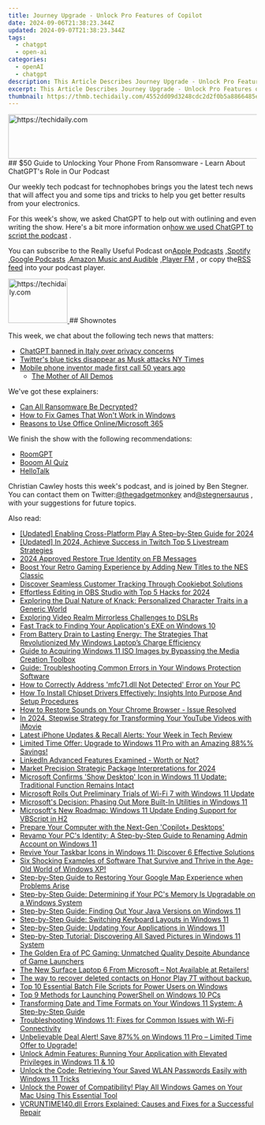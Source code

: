 ```yaml
---
title: Journey Upgrade - Unlock Pro Features of Copilot
date: 2024-09-06T21:38:23.344Z
updated: 2024-09-07T21:38:23.344Z
tags:
  - chatgpt
  - open-ai
categories:
  - openAI
  - chatgpt
description: This Article Describes Journey Upgrade - Unlock Pro Features of Copilot
excerpt: This Article Describes Journey Upgrade - Unlock Pro Features of Copilot
thumbnail: https://thmb.techidaily.com/4552dd09d3248cdc2d2f0b5a8866485e28d07f676a831c6174ae4d9651da8ef0.jpg
---
```


<!-- affiliate ads begin -->
<a href="https://ephamedtechinc.pxf.io/c/5597632/2136627/26400" target="_top" id="2136627">
  <img src="//a.impactradius-go.com/display-ad/26400-2136627" border="0" alt="https://techidaily.com" width="728" height="90"/>
</a>
<img height="0" width="0" src="https://ephamedtechinc.pxf.io/i/5597632/2136627/26400" style="position:absolute;visibility:hidden;" border="0" />
<!-- affiliate ads end -->
## $50 Guide to Unlocking Your Phone From Ransomware - Learn About ChatGPT's Role in Our Podcast

 Our weekly tech podcast for technophobes brings you the latest tech news that will affect you and some tips and tricks to help you get better results from your electronics.

 For this week's show, we asked ChatGPT to help out with outlining and even writing the show. Here's a bit more information on[how we used ChatGPT to script the podcast](https://www.makeuseof.com/i-used-chatgpt-to-script-a-podcast-heres-what-happened/) .

 You can subscribe to the Really Useful Podcast on[Apple Podcasts](https://podcasts.apple.com/gb/podcast/the-really-useful-podcast/id1437847131?mt=2) ,[Spotify](https://open.spotify.com/show/283gDxLd6OTNEpRq6tN7ha) ,[Google Podcasts](https://www.google.com/podcasts?feed=aHR0cHM6Ly9hbmNob3IuZm0vcy8zMWJlNDcwL3BvZGNhc3QvcnNz) ,[Amazon Music and Audible](https://music.amazon.co.uk/podcasts/20ab73d4-5da2-46c7-a17f-dc6eb39bdb48/The-Really-Useful-Podcast) ,[Player FM](https://player.fm/series/the-really-useful-podcast-2491856) , or copy the[RSS feed](https://feeds.transistor.fm/the-really-useful-podcast) into your podcast player.

<!-- affiliate ads begin -->
<a href="https://aligracehair.sjv.io/c/5597632/2135394/19272" target="_top" id="2135394">
  <img src="//a.impactradius-go.com/display-ad/19272-2135394" border="0" alt="https://techidaily.com" width="120" height="90"/>
</a>
<img height="0" width="0" src="https://aligracehair.sjv.io/i/5597632/2135394/19272" style="position:absolute;visibility:hidden;" border="0" />
<!-- affiliate ads end -->
## Shownotes

This week, we chat about the following tech news that matters:

* [ChatGPT banned in Italy over privacy concerns](https://www.bbc.co.uk/news/technology-65139406)
* [Twitter's blue ticks disappear as Musk attacks NY Times](https://www.bbc.co.uk/news/technology-65156216)
* [Mobile phone inventor made first call 50 years ago](https://www.bbc.co.uk/news/technology-65112048)  
  * [The Mother of All Demos](https://www.youtube.com/watch?v=B6rKUf9DWRI)

We've got these explainers:

* [Can All Ransomware Be Decrypted?](https://www.makeuseof.com/can-all-ransomware-be-decrypted/)
* [How to Fix Games That Won't Work in Windows](https://www.makeuseof.com/fix-games-not-working-windows/)
* [Reasons to Use Office Online/Microsoft 365](https://www.makeuseof.com/tag/dont-pay-word-5-reasons-use-office-online/)

We finish the show with the following recommendations:

* [RoomGPT](http://https://www.roomgpt.io/)
* [Booom AI Quiz](https://booom.ai/)
* [HelloTalk](https://www.hellotalk.com/?lang=en)

 Christian Cawley hosts this week's podcast, and is joined by Ben Stegner. You can contact them on Twitter:[@thegadgetmonkey](https://twitter.com/thegadgetmonkey) and[@stegnersaurus](https://twitter.com/stegnersaurus) , with your suggestions for future topics.


<ins class="adsbygoogle"
     style="display:block"
     data-ad-format="autorelaxed"
     data-ad-client="ca-pub-7571918770474297"
     data-ad-slot="1223367746"></ins>



<ins class="adsbygoogle"
     style="display:block"
     data-ad-client="ca-pub-7571918770474297"
     data-ad-slot="8358498916"
     data-ad-format="auto"
     data-full-width-responsive="true"></ins>

<span class="atpl-alsoreadstyle">Also read:</span>
<div><ul>
<li><a href="https://discord-videos.techidaily.com/updated-enabling-cross-platform-play-a-step-by-step-guide-for-2024/"><u>[Updated] Enabling Cross-Platform Play  A Step-by-Step Guide for 2024</u></a></li>
<li><a href="https://video-screen-grab.techidaily.com/updated-in-2024-achieve-success-in-twitch-top-5-livestream-strategies/"><u>[Updated] In 2024, Achieve Success in Twitch  Top 5 Livestream Strategies</u></a></li>
<li><a href="https://facebook-clips.techidaily.com/2024-approved-restore-true-identity-on-fb-messages/"><u>2024 Approved  Restore True Identity on FB Messages</u></a></li>
<li><a href="https://buynow-reviews.techidaily.com/boost-your-retro-gaming-experience-by-adding-new-titles-to-the-nes-classic/"><u>Boost Your Retro Gaming Experience by Adding New Titles to the NES Classic</u></a></li>
<li><a href="https://data-safeguard.techidaily.com/discover-seamless-customer-tracking-through-cookiebot-solutions/"><u>Discover Seamless Customer Tracking Through Cookiebot Solutions</u></a></li>
<li><a href="https://screen-capture.techidaily.com/effortless-editing-in-obs-studio-with-top-5-hacks-for-2024/"><u>Effortless Editing in OBS Studio with Top 5 Hacks for 2024</u></a></li>
<li><a href="https://buynow-tips.techidaily.com/exploring-the-dual-nature-of-knack-personalized-character-traits-in-a-generic-world/"><u>Exploring the Dual Nature of Knack: Personalized Character Traits in a Generic World</u></a></li>
<li><a href="https://youtube-sure.techidaily.com/ring-video-realm-mirrorless-challenges-to-dslrs/"><u>Exploring Video Realm  Mirrorless Challenges to DSLRs</u></a></li>
<li><a href="https://tech-hub.techidaily.com/fast-track-to-finding-your-applications-exe-on-windows-10/"><u>Fast Track to Finding Your Application's EXE on Windows 10</u></a></li>
<li><a href="https://tech-hub.techidaily.com/from-battery-drain-to-lasting-energy-the-strategies-that-revolutionized-my-windows-laptops-charge-efficiency/"><u>From Battery Drain to Lasting Energy: The Strategies That Revolutionized My Windows Laptop’s Charge Efficiency</u></a></li>
<li><a href="https://tech-hub.techidaily.com/guide-to-acquiring-windows-11-iso-images-by-bypassing-the-media-creation-toolbox/"><u>Guide to Acquiring Windows 11 ISO Images by Bypassing the Media Creation Toolbox</u></a></li>
<li><a href="https://tech-hub.techidaily.com/guide-troubleshooting-common-errors-in-your-windows-protection-software/"><u>Guide: Troubleshooting Common Errors in Your Windows Protection Software</u></a></li>
<li><a href="https://technical-tips.techidaily.com/how-to-correctly-address-mfc71dll-not-detected-error-on-your-pc/"><u>How to Correctly Address 'mfc71.dll Not Detected' Error on Your PC</u></a></li>
<li><a href="https://tech-hub.techidaily.com/how-to-install-chipset-drivers-effectively-insights-into-purpose-and-setup-procedures/"><u>How To Install Chipset Drivers Effectively: Insights Into Purpose And Setup Procedures</u></a></li>
<li><a href="https://sound-issues.techidaily.com/how-to-restore-sounds-on-your-chrome-browser-issue-resolved/"><u>How to Restore Sounds on Your Chrome Browser - Issue Resolved</u></a></li>
<li><a href="https://youtube-stream.techidaily.com/in-2024-stepwise-strategy-for-transforming-your-youtube-videos-with-imovie/"><u>In 2024, Stepwise Strategy for Transforming Your YouTube Videos with iMovie</u></a></li>
<li><a href="https://tech-hub.techidaily.com/latest-iphone-updates-and-recall-alerts-your-week-in-tech-review/"><u>Latest iPhone Updates & Recall Alerts: Your Week in Tech Review</u></a></li>
<li><a href="https://tech-hub.techidaily.com/limited-time-offer-upgrade-to-windows-11-pro-with-an-amazing-88-savings/"><u>Limited Time Offer: Upgrade to Windows 11 Pro with an Amazing 88%% Savings!</u></a></li>
<li><a href="https://buynow-tips.techidaily.com/linkedin-advanced-features-examined-worth-or-not/"><u>LinkedIn Advanced Features Examined - Worth or Not?</u></a></li>
<li><a href="https://extra-approaches.techidaily.com/market-precision-strategic-package-interpretations-for-2024/"><u>Market Precision  Strategic Package Interpretations for 2024</u></a></li>
<li><a href="https://tech-hub.techidaily.com/microsoft-confirms-show-desktop-icon-in-windows-11-update-traditional-function-remains-intact/"><u>Microsoft Confirms 'Show Desktop' Icon in Windows 11 Update: Traditional Function Remains Intact</u></a></li>
<li><a href="https://tech-hub.techidaily.com/microsoft-rolls-out-preliminary-trials-of-wi-fi-7-with-windows-11-update/"><u>Microsoft Rolls Out Preliminary Trials of Wi-Fi 7 with Windows 11 Update</u></a></li>
<li><a href="https://tech-hub.techidaily.com/microsofts-decision-phasing-out-more-built-in-utilities-in-windows-11/"><u>Microsoft's Decision: Phasing Out More Built-In Utilities in Windows 11</u></a></li>
<li><a href="https://tech-hub.techidaily.com/microsofts-new-roadmap-windows-11-update-ending-support-for-vbscript-in-h2/"><u>Microsoft's New Roadmap: Windows 11 Update Ending Support for VBScript in H2</u></a></li>
<li><a href="https://tech-hub.techidaily.com/prepare-your-computer-with-the-next-gen-copilotplus-desktops/"><u>Prepare Your Computer with the Next-Gen 'Copilot+ Desktops'</u></a></li>
<li><a href="https://tech-hub.techidaily.com/revamp-your-pcs-identity-a-step-by-step-guide-to-renaming-admin-account-on-windows-11/"><u>Revamp Your PC's Identity: A Step-by-Step Guide to Renaming Admin Account on Windows 11</u></a></li>
<li><a href="https://tech-hub.techidaily.com/revive-your-taskbar-icons-in-windows-11-discover-6-effective-solutions/"><u>Revive Your Taskbar Icons in Windows 11: Discover 6 Effective Solutions</u></a></li>
<li><a href="https://tech-hub.techidaily.com/six-shocking-examples-of-software-that-survive-and-thrive-in-the-age-old-world-of-windows-xp/"><u>Six Shocking Examples of Software That Survive and Thrive in the Age-Old World of Windows XP!</u></a></li>
<li><a href="https://tech-hub.techidaily.com/step-by-step-guide-to-restoring-your-google-map-experience-when-problems-arise/"><u>Step-by-Step Guide to Restoring Your Google Map Experience when Problems Arise</u></a></li>
<li><a href="https://tech-hub.techidaily.com/step-by-step-guide-determining-if-your-pcs-memory-is-upgradable-on-a-windows-system/"><u>Step-by-Step Guide: Determining if Your PC's Memory Is Upgradable on a Windows System</u></a></li>
<li><a href="https://tech-hub.techidaily.com/step-by-step-guide-finding-out-your-java-versions-on-windows-11/"><u>Step-by-Step Guide: Finding Out Your Java Versions on Windows 11</u></a></li>
<li><a href="https://tech-hub.techidaily.com/step-by-step-guide-switching-keyboard-layouts-in-windows-11/"><u>Step-by-Step Guide: Switching Keyboard Layouts in Windows 11</u></a></li>
<li><a href="https://tech-hub.techidaily.com/step-by-step-guide-updating-your-applications-in-windows-11/"><u>Step-by-Step Guide: Updating Your Applications in Windows 11</u></a></li>
<li><a href="https://tech-hub.techidaily.com/step-by-step-tutorial-discovering-all-saved-pictures-in-windows-11-system/"><u>Step-by-Step Tutorial: Discovering All Saved Pictures in Windows 11 System</u></a></li>
<li><a href="https://tech-hub.techidaily.com/the-golden-era-of-pc-gaming-unmatched-quality-despite-abundance-of-game-launchers/"><u>The Golden Era of PC Gaming: Unmatched Quality Despite Abundance of Game Launchers</u></a></li>
<li><a href="https://tech-hub.techidaily.com/the-new-surface-laptop-6-from-microsoft-not-available-at-retailers/"><u>The New Surface Laptop 6 From Microsoft – Not Available at Retailers!</u></a></li>
<li><a href="https://techidaily.com/the-way-to-recover-deleted-contacts-on-honor-play-7t-without-backup-by-fonelab-android-recover-contacts/"><u>The way to recover deleted contacts on Honor Play 7T without backup.</u></a></li>
<li><a href="https://tech-hub.techidaily.com/top-10-essential-batch-file-scripts-for-power-users-on-windows/"><u>Top 10 Essential Batch File Scripts for Power Users on Windows</u></a></li>
<li><a href="https://tech-hub.techidaily.com/top-9-methods-for-launching-powershell-on-windows-10-pcs/"><u>Top 9 Methods for Launching PowerShell on Windows 10 PCs</u></a></li>
<li><a href="https://tech-hub.techidaily.com/transforming-date-and-time-formats-on-your-windows-11-system-a-step-by-step-guide/"><u>Transforming Date and Time Formats on Your Windows 11 System: A Step-by-Step Guide</u></a></li>
<li><a href="https://tech-hub.techidaily.com/troubleshooting-windows-11-fixes-for-common-issues-with-wi-fi-connectivity/"><u>Troubleshooting Windows 11: Fixes for Common Issues with Wi-Fi Connectivity</u></a></li>
<li><a href="https://tech-hub.techidaily.com/unbelievable-deal-alert-save-87-on-windows-11-pro-limited-time-offer-to-upgrade/"><u>Unbelievable Deal Alert! Save 87%% on Windows 11 Pro – Limited Time Offer to Upgrade!</u></a></li>
<li><a href="https://tech-hub.techidaily.com/unlock-admin-features-running-your-application-with-elevated-privileges-in-windows-11-and-10/"><u>Unlock Admin Features: Running Your Application with Elevated Privileges in Windows 11 & 10</u></a></li>
<li><a href="https://tech-hub.techidaily.com/unlock-the-code-retrieving-your-saved-wlan-passwords-easily-with-windows-11-tricks/"><u>Unlock the Code: Retrieving Your Saved WLAN Passwords Easily with Windows 11 Tricks</u></a></li>
<li><a href="https://tech-hub.techidaily.com/unlock-the-power-of-compatibility-play-all-windows-games-on-your-mac-using-this-essential-tool/"><u>Unlock the Power of Compatibility! Play All Windows Games on Your Mac Using This Essential Tool</u></a></li>
<li><a href="https://win-howtos.techidaily.com/vcruntime140dll-errors-explained-causes-and-fixes-for-a-successful-repair/"><u>VCRUNTIME140.dll Errors Explained: Causes and Fixes for a Successful Repair</u></a></li>
</ul></div>

